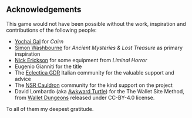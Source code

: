 ## Acknowledgements
This game would not have been possible without the work, inspiration and contributions of the following people:
- [Yochai Gal](https://newschoolrevolution.com/) for *Cairn*
- [Simon Washbourne](https://rpggeek.com/rpgdesigner/18574/simon-washbourne) for *Ancient Mysteries & Lost Treasure* as primary inspiration
- [Nick Erickson](https://goblinarchives.blot.im/) for some equipment from *Liminal Horror*
- Eugenio Gianniti for the title
- The [Eclectica GDR](https://t.me/eclecticagdr) Italian community for the valuable support and advice
- The [NSR Cauldron](https://discord.io/newschoolrevolution) community for the kind support on the project
- David Lombardo (aka [Awkward Turtle](https://awkwardturtle.itch.io/)) for the The Wallet Site Method, from [Wallet Dungeons](https://awkwardturtle.itch.io/wallet-dungeons) released under CC-BY-4.0 license.

To all of them my deepest gratitude.